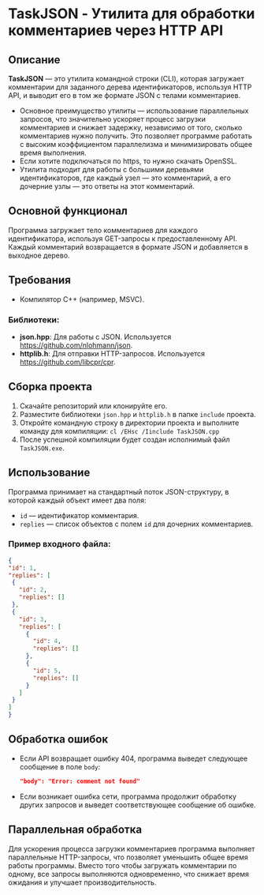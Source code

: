 # TaskJSON - Утилита для обработки комментариев через HTTP API

## Описание
**TaskJSON** — это утилита командной строки (CLI), которая загружает комментарии для заданного дерева идентификаторов, используя HTTP API, и выводит его в том же формате JSON с телами комментариев.

- Основное преимущество утилиты — использование параллельных запросов, что значительно ускоряет процесс загрузки комментариев и снижает задержку, независимо от того, сколько комментариев нужно получить. Это позволяет программе работать с высоким коэффициентом параллелизма и минимизировать общее время выполнения.
- Если хотите подключаться по https, то нужно скачать OpenSSL.
- Утилита подходит для работы с большими деревьями идентификаторов, где каждый узел — это комментарий, а его дочерние узлы — это ответы на этот комментарий.

## Основной функционал
Программа загружает тело комментариев для каждого идентификатора, используя GET-запросы к предоставленному API. Каждый комментарий возвращается в формате JSON и добавляется в выходное дерево.

## Требования
- Компилятор C++ (например, MSVC).

### Библиотеки:
- **json.hpp**: Для работы с JSON. Используется https://github.com/nlohmann/json.
- **httplib.h**: Для отправки HTTP-запросов. Используется https://github.com/libcpr/cpr.

## Сборка проекта
1. Скачайте репозиторий или клонируйте его.
2. Разместите библиотеки `json.hpp` и `httplib.h` в папке `include` проекта.
3. Откройте командную строку в директории проекта и выполните команду для компиляции: `cl /EHsc /Iinclude TaskJSON.cpp`
4. После успешной компиляции будет создан исполнимый файл `TaskJSON.exe`.

## Использование
Программа принимает на стандартный поток JSON-структуру, в которой каждый объект имеет два поля:
- `id` — идентификатор комментария.
- `replies` — список объектов с полем `id` для дочерних комментариев.

### Пример входного файла:
```json
{
"id": 1,
"replies": [
 {
   "id": 2,
   "replies": []
 },
 {
   "id": 3,
   "replies": [
     {
       "id": 4,
       "replies": []
     },
     {
       "id": 5,
       "replies": []
     }
   ]
 }
]
}
```
## Обработка ошибок

- Если API возвращает ошибку 404, программа выведет следующее сообщение в поле `body`:  
  ```json
  "body": "Error: comment not found"
- Если возникает ошибка сети, программа продолжит обработку других запросов и выведет соответствующее сообщение об ошибке.

## Параллельная обработка
Для ускорения процесса загрузки комментариев программа выполняет параллельные HTTP-запросы, что позволяет уменьшить общее время работы программы. Вместо того чтобы загружать комментарии по одному, все запросы выполняются одновременно, что снижает время ожидания и улучшает производительность.

